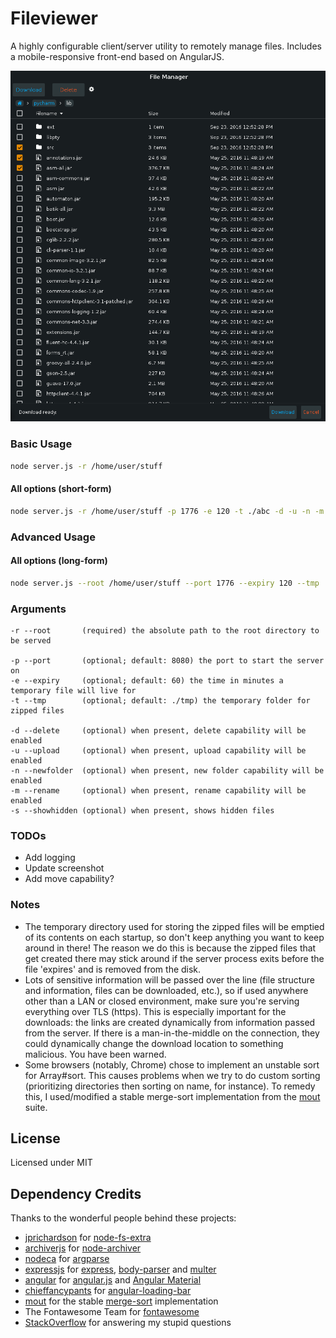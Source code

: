 # Fileviewer
A highly configurable client/server utility to remotely manage files. Includes a mobile-responsive front-end based on AngularJS.

![fileviewer](https://github.com/pulse0ne/fileviewer/blob/master/fileviewer.png?raw=true)

### Basic Usage
```bash
node server.js -r /home/user/stuff
```

#### All options (short-form)
```bash
node server.js -r /home/user/stuff -p 1776 -e 120 -t ./abc -d -u -n -m -s
```

### Advanced Usage
#### All options (long-form)
```bash
node server.js --root /home/user/stuff --port 1776 --expiry 120 --tmp ./abc --delete --upload --newfolder --rename --showhidden
```

### Arguments
```
-r --root       (required) the absolute path to the root directory to be served

-p --port       (optional; default: 8080) the port to start the server on
-e --expiry     (optional; default: 60) the time in minutes a temporary file will live for
-t --tmp        (optional; default: ./tmp) the temporary folder for zipped files

-d --delete     (optional) when present, delete capability will be enabled
-u --upload     (optional) when present, upload capability will be enabled
-n --newfolder  (optional) when present, new folder capability will be enabled
-m --rename     (optional) when present, rename capability will be enabled
-s --showhidden (optional) when present, shows hidden files
```

### TODOs
- Add logging
- Update screenshot
- Add move capability?

### Notes
- The temporary directory used for storing the zipped files will be emptied of its contents on each startup, so don't keep anything you want to keep around in there! The reason we do this is because the zipped files that get created there may stick around if the server process exits before the file 'expires' and is removed from the disk.
- Lots of sensitive information will be passed over the line (file structure and information, files can be downloaded, etc.), so if used anywhere other than a LAN or closed environment, make sure you're serving everything over TLS (https).
This is especially important for the downloads: the links are created dynamically from information passed from the server. If there is a man-in-the-middle on the connection, they could dynamically change the download location to something malicious.
You have been warned.
- Some browsers (notably, Chrome) chose to implement an unstable sort for Array#sort. This causes problems when we try to do custom sorting (prioritizing directories then sorting on name, for instance). To remedy this, I used/modified a stable merge-sort implementation from the [mout](https://github.com/mout/mout) suite.

## License
Licensed under MIT

## Dependency Credits
Thanks to the wonderful people behind these projects:
- [jprichardson](https://github.com/jprichardson) for [node-fs-extra](https://github.com/jprichardson/node-fs-extra)
- [archiverjs](https://github.com/archiverjs) for [node-archiver](https://github.com/archiverjs/node-archiver)
- [nodeca](https://github.com/nodeca) for [argparse](https://github.com/nodeca/argparse)
- [expressjs](https://github.com/expressjs) for [express](https://github.com/expressjs/express), [body-parser](https://github.com/expressjs/body-parser) and [multer](https://github.com/expressjs/multer)
- [angular](https://github.com/angular) for [angular.js](https://github.com/angular/angular.js) and [Angular Material](https://github.com/angular/material)
- [chieffancypants](https://github.com/chieffancypants) for [angular-loading-bar](https://github.com/chieffancypants/angular-loading-bar)
- [mout](https://github.com/mout) for the stable [merge-sort](https://github.com/mout/mout/blob/master/src/array/sort.js) implementation
- The Fontawesome Team for [fontawesome](http://fontawesome.io/)
- [StackOverflow](http://stackoverflow.com/) for answering my stupid questions
